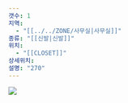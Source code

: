 ```yaml
---
갯수: 1
지역:
  - "[[../../ZONE/사무실|사무실]]"
종류: "[[신발|신발]]"
위치:
  - "[[CLOSET]]"
상세위치: 
설명: "270"
---
```



![](http://192.168.50.22/devices/250507_IMG_0032.jpg)
